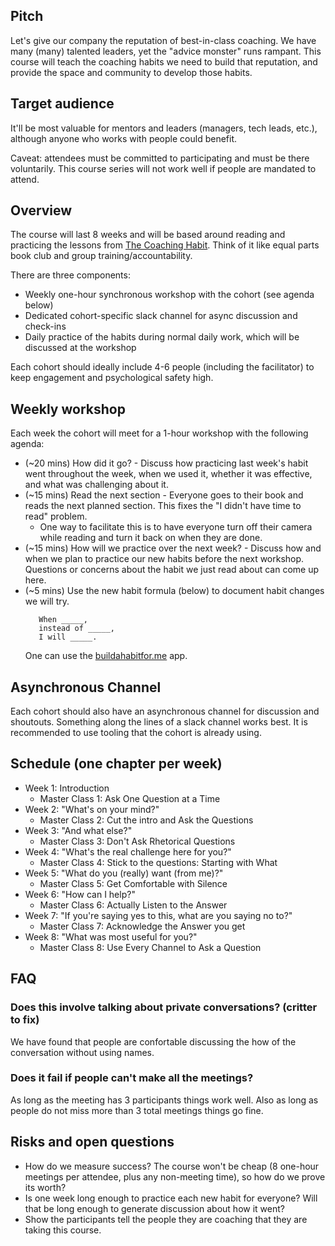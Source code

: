 ## Pitch

Let's give our company the reputation of best-in-class coaching. We have many (many) talented leaders, yet the "advice monster" runs rampant. This course will teach the coaching habits we need to build that reputation, and provide the space and community to develop those habits.

## Target audience

It'll be most valuable for mentors and leaders (managers, tech leads, etc.), although anyone who works with people could benefit.

Caveat: attendees must be committed to participating and must be there voluntarily. This course series will not work well if people are mandated to attend.

## Overview

The course will last 8 weeks and will be based around reading and practicing the lessons from [The Coaching Habit](https://www.amazon.com/Coaching-Habit-Less-Change-Forever/dp/0978440749). Think of it like equal parts book club and group training/accountability. 

There are three components:

* Weekly one-hour synchronous workshop with the cohort (see agenda below)
* Dedicated cohort-specific slack channel for async discussion and check-ins
* Daily practice of the habits during normal daily work, which will be discussed at the workshop

Each cohort should ideally include 4-6 people (including the facilitator) to keep engagement and psychological safety high.

## Weekly workshop

Each week the cohort will meet for a 1-hour workshop with the following agenda:

* (~20 mins) How did it go? - Discuss how practicing last week's habit went throughout the week, when we used it, whether it was effective, and what was challenging about it.
* (~15 mins) Read the next section - Everyone goes to their book and reads the next planned section. This fixes the "I didn't have time to read" problem.
  * One way to facilitate this is to have everyone turn off their camera while reading and turn it back on when they are done.
* (~15 mins) How will we practice over the next week? - Discuss how and when we plan to practice our new habits before the next workshop. Questions or concerns about the habit we just read about can come up here.
* (~5 mins) Use the new habit formula (below) to document habit changes we will try.
   ```
      When _____, 
      instead of _____, 
      I will _____.
   ```
   One can use the [buildahabitfor.me](https://www.buildahabitfor.me/) app.
## Asynchronous Channel

Each cohort should also have an asynchronous channel for discussion and shoutouts. Something along the lines of a slack channel works best. It is recommended to use tooling that the cohort is already using.

## Schedule (one chapter per week)

* Week 1: Introduction
  * Master Class 1: Ask One Question at a Time
* Week 2: "What's on your mind?"
  * Master Class 2: Cut the intro and Ask the Questions
* Week 3: "And what else?"
  * Master Class 3: Don't Ask Rhetorical Questions
* Week 4: "What's the real challenge here for you?"
  * Master Class 4: Stick to the questions: Starting with What
* Week 5: "What do you (really) want (from me)?"
  * Master Class 5: Get Comfortable with Silence
* Week 6: "How can I help?"
  * Master Class 6: Actually Listen to the Answer
* Week 7: "If you're saying yes to this, what are you saying no to?"
  * Master Class 7: Acknowledge the Answer you get
* Week 8: "What was most useful for you?"
  * Master Class 8: Use Every Channel to Ask a Question

## FAQ
### Does this involve talking about private conversations? (critter to fix)
We have found that people are confortable discussing the how of the conversation without using names.
### Does it fail if people can't make all the meetings?
As long as the meeting has 3 participants things work well.  Also as long as people do not miss more than 3 total meetings things go fine.
## Risks and open questions

* How do we measure success? The course won't be cheap (8 one-hour meetings per attendee, plus any non-meeting time), so how do we prove its worth?
* Is one week long enough to practice each new habit for everyone? Will that be long enough to generate discussion about how it went?
* Show the participants tell the people they are coaching that they are taking this course.
